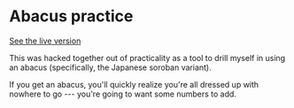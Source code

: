 # Abacus practice

[See the live version](https://chestnut-software.com/abacus/)

This was hacked together out of practicality as a tool to drill myself in using 
an abacus (specifically, the Japanese soroban variant).

If you get an abacus, you'll quickly realize you're all dressed up with nowhere 
to go --- you're going to want some numbers to add.
